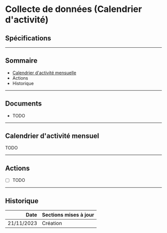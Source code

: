 # Collecte de données (Calendrier d'activité)
## Spécifications
---

## Sommaire

- [Calendrier d'activité mensuelle](#/4/3)
- Actions
- Historique

---

## Documents

- TODO

---

## Calendrier d'activité mensuel

TODO

---
## Actions

- [ ] TODO 

---
## Historique

|       Date | Sections mises à jour                                                                         |
|-----------:|-----------------------------------------------------------------------------------------------|
| 21/11/2023 | Création                                                                                      |
